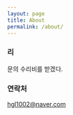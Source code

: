 ```yaml
---
layout: page
title: About
permalink: /about/
---
```


### 리

문의 수리비를 받겠다.

### 연락처

[hgl1002@naver.com](mailto:hgl1002@naver.com)
